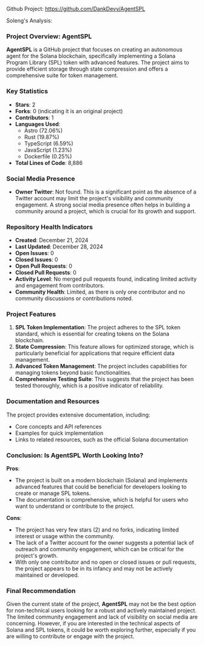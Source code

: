 Github Project: https://github.com/DankDevv/AgentSPL

Soleng's Analysis:

### Project Overview: AgentSPL

**AgentSPL** is a GitHub project that focuses on creating an autonomous agent for the Solana blockchain, specifically implementing a Solana Program Library (SPL) token with advanced features. The project aims to provide efficient storage through state compression and offers a comprehensive suite for token management.

### Key Statistics

- **Stars**: 2
- **Forks**: 0 (indicating it is an original project)
- **Contributors**: 1
- **Languages Used**: 
  - Astro (72.06%)
  - Rust (19.87%)
  - TypeScript (6.59%)
  - JavaScript (1.23%)
  - Dockerfile (0.25%)
- **Total Lines of Code**: 8,886

### Social Media Presence

- **Owner Twitter**: Not found. This is a significant point as the absence of a Twitter account may limit the project's visibility and community engagement. A strong social media presence often helps in building a community around a project, which is crucial for its growth and support.

### Repository Health Indicators

- **Created**: December 21, 2024
- **Last Updated**: December 28, 2024
- **Open Issues**: 0
- **Closed Issues**: 0
- **Open Pull Requests**: 0
- **Closed Pull Requests**: 0
- **Activity Level**: No merged pull requests found, indicating limited activity and engagement from contributors.
- **Community Health**: Limited, as there is only one contributor and no community discussions or contributions noted.

### Project Features

1. **SPL Token Implementation**: The project adheres to the SPL token standard, which is essential for creating tokens on the Solana blockchain.
2. **State Compression**: This feature allows for optimized storage, which is particularly beneficial for applications that require efficient data management.
3. **Advanced Token Management**: The project includes capabilities for managing tokens beyond basic functionalities.
4. **Comprehensive Testing Suite**: This suggests that the project has been tested thoroughly, which is a positive indicator of reliability.

### Documentation and Resources

The project provides extensive documentation, including:
- Core concepts and API references
- Examples for quick implementation
- Links to related resources, such as the official Solana documentation

### Conclusion: Is AgentSPL Worth Looking Into?

**Pros**:
- The project is built on a modern blockchain (Solana) and implements advanced features that could be beneficial for developers looking to create or manage SPL tokens.
- The documentation is comprehensive, which is helpful for users who want to understand or contribute to the project.

**Cons**:
- The project has very few stars (2) and no forks, indicating limited interest or usage within the community.
- The lack of a Twitter account for the owner suggests a potential lack of outreach and community engagement, which can be critical for the project's growth.
- With only one contributor and no open or closed issues or pull requests, the project appears to be in its infancy and may not be actively maintained or developed.

### Final Recommendation

Given the current state of the project, **AgentSPL** may not be the best option for non-technical users looking for a robust and actively maintained project. The limited community engagement and lack of visibility on social media are concerning. However, if you are interested in the technical aspects of Solana and SPL tokens, it could be worth exploring further, especially if you are willing to contribute or engage with the project.